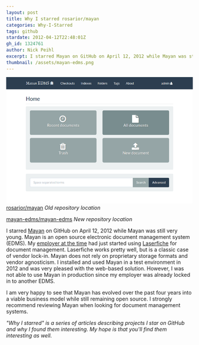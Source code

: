 ```yaml
---
layout: post
title: Why I starred rosarior/mayan
categories: Why-I-Starred
tags: github
stardate: 2012-04-12T22:48:01Z
gh_id: 1324761
author: Nick Peihl
excerpt: I starred Mayan on GitHub on April 12, 2012 while Mayan was still very young. Mayan is an open source electronic document management system (EDMS).
thumbnail: /assets/mayan-edms.png
---
```


![Mayan EDMS Screenshot](/assets/mayan-edms.png)
[rosarior/mayan](https://github.com/rosarior/mayan) *Old repository location*

[mayan-edms/mayan-edms](https://gitlab.com/mayan-edms/mayan-edms) *New repository location*

I starred [Mayan](http://www.mayan-edms.com) on GitHub on April 12, 2012 while Mayan was still very young. Mayan is an open source electronic document management system (EDMS). My [employer at the time](http://cvag.org) had just started using [Laserfiche](http://laserfiche.com) for document management. Laserfiche works pretty well, but is a classic case of vendor lock-in. Mayan does not rely on proprietary storage formats and vendor agnosticism. I installed and used Mayan in a test environment in 2012 and was very pleased with the web-based solution. However, I was not able to use Mayan in production since my employer was already locked in to another EDMS.

I am very happy to see that Mayan has evolved over the past four years into a viable business model while still remaining open source. I strongly recommend reviewing Mayan when looking for document management systems.

*"Why I starred" is a series of articles describing projects I star on GitHub and why I found them interesting. My hope is that you'll find them interesting as well.*
